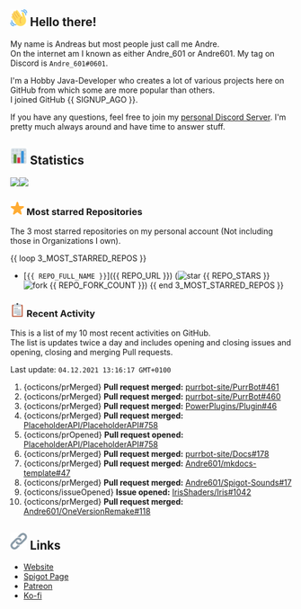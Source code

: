 <!-- Links -->
[purr]: https://purrbot.site
[discord]: https://discord.gg/6dazXp6
[website]: https://andre601.ch
[spigot]: https://www.spigotmc.org/resources/authors/56829/
[patreon]: https://patreon.com/andre_601
[ko-fi]: https://ko-fi.com/andre_601

<!-- SVGs -->
[star]: https://cdn.jsdelivr.net/gh/Readme-Workflows/Readme-Icons@main/icons/octicons/StarredRepository.svg
[fork]: https://cdn.jsdelivr.net/gh/Readme-Workflows/Readme-Icons@main/icons/octicons/ForkedRepository.svg

## <img alt="emoji" src="https://raw.githubusercontent.com/twitter/twemoji/master/assets/svg/1f44b.svg" height="30em"> Hello there!
My name is Andreas but most people just call me Andre.  
On the internet am I known as either Andre_601 or Andre601. My tag on Discord is `Andre_601#0601`.

I'm a Hobby Java-Developer who creates a lot of various projects here on GitHub from which some are more popular than others.  
I joined GitHub {{ SIGNUP_AGO }}.

If you have any questions, feel free to join my [personal Discord Server][discord]. I'm pretty much always around and have time to answer stuff.

## <img alt="emoji" src="https://raw.githubusercontent.com/twitter/twemoji/master/assets/svg/1f4ca.svg" height="30em"> Statistics
<img height="195px" src="https://github-readme-stats.vercel.app/api?username=Andre601&show_icons=true&hide_rank=true&title_color=3498db&bg_color=ffffff00&text_color=718096&disable_animations=true"><img height="195px" src="https://github-readme-stats.vercel.app/api/top-langs?username=Andre601&layout=compact&title_color=3498db&bg_color=ffffff00&text_color=718096">

### <img alt="emoji" src="https://raw.githubusercontent.com/twitter/twemoji/master/assets/svg/2b50.svg" height="25em"> Most starred Repositories
The 3 most starred repositories on my personal account (Not including those in Organizations I own).

{{ loop 3_MOST_STARRED_REPOS }}
- [`{{ REPO_FULL_NAME }}`]({{ REPO_URL }}) (![star] {{ REPO_STARS }} ![fork] {{ REPO_FORK_COUNT }})
{{ end 3_MOST_STARRED_REPOS }}

### <img alt="emoji" src="https://raw.githubusercontent.com/twitter/twemoji/master/assets/svg/1f4cb.svg" height="25em"> Recent Activity
This is a list of my 10 most recent activities on GitHub.  
The list is updates twice a day and includes opening and closing issues and opening, closing and merging Pull requests.

<!--RECENT_ACTIVITY:last_update-->
Last update: `04.12.2021 13:16:17 GMT+0100`
<!--RECENT_ACTIVITY:last_update_end-->
<!--RECENT_ACTIVITY:start-->
1. {octicons/prMerged} **Pull request merged:** [purrbot-site/PurrBot#461](https://github.com/purrbot-site/PurrBot/pull/461)
2. {octicons/prMerged} **Pull request merged:** [purrbot-site/PurrBot#460](https://github.com/purrbot-site/PurrBot/pull/460)
3. {octicons/prMerged} **Pull request merged:** [PowerPlugins/Plugin#46](https://github.com/PowerPlugins/Plugin/pull/46)
4. {octicons/prMerged} **Pull request merged:** [PlaceholderAPI/PlaceholderAPI#758](https://github.com/PlaceholderAPI/PlaceholderAPI/pull/758)
5. {octicons/prOpened} **Pull request opened:** [PlaceholderAPI/PlaceholderAPI#758](https://github.com/PlaceholderAPI/PlaceholderAPI/pull/758)
6. {octicons/prMerged} **Pull request merged:** [purrbot-site/Docs#178](https://github.com/purrbot-site/Docs/pull/178)
7. {octicons/prMerged} **Pull request merged:** [Andre601/mkdocs-template#47](https://github.com/Andre601/mkdocs-template/pull/47)
8. {octicons/prMerged} **Pull request merged:** [Andre601/Spigot-Sounds#17](https://github.com/Andre601/Spigot-Sounds/pull/17)
9. {octicons/issueOpened} **Issue opened:** [IrisShaders/Iris#1042](https://github.com/IrisShaders/Iris/issues/1042)
10. {octicons/prMerged} **Pull request merged:** [Andre601/OneVersionRemake#118](https://github.com/Andre601/OneVersionRemake/pull/118)
<!--RECENT_ACTIVITY:end-->

## <img alt="emoji" src="https://raw.githubusercontent.com/twitter/twemoji/master/assets/svg/1f517.svg" height="30em"> Links
- [Website]
- [Spigot Page][spigot]
- [Patreon]
- [Ko-fi]

